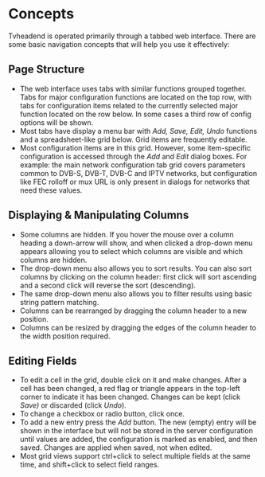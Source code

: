 # Concepts

Tvheadend is operated primarily through a tabbed web interface. There are some basic navigation concepts that will help you use it effectively:

## **Page Structure**

* The web interface uses tabs with similar functions grouped together. Tabs for major configuration functions are located on the top row, with tabs for configuration items related to the currently selected major function located on the row below. In some cases a third row of config options will be shown.
* Most tabs have display a menu bar with _Add, Save, Edit, Undo_ functions and a spreadsheet-like grid below. Grid items are frequently editable.
* Most configuration items are in this grid. However, some item-specific configuration is accessed through the _Add_ and _Edit_ dialog boxes. For example: the main network configuration tab grid covers parameters common to DVB-S, DVB-T, DVB-C and IPTV networks, but configuration like FEC rolloff or mux URL is only present in dialogs for networks that need these values.

## **Displaying & Manipulating Columns**

* Some columns are hidden. If you hover the mouse over a column heading a down-arrow will show, and when clicked a drop-down menu appears allowing you to select which columns are visible and which columns are hidden.
* The drop-down menu also allows you to sort results. You can also sort columns by clicking on the column header: first click will sort ascending and a second click will reverse the sort (descending).
* The same drop-down menu also allows you to filter results using basic string pattern matching.
* Columns can be rearranged by dragging the column header to a new position.
* Columns can be resized by dragging the edges of the column header to the width position required.

## **Editing Fields**

* To edit a cell in the grid, double click on it and make changes. After a cell has been changed, a red flag or triangle appears in the top-left corner to indicate it has been changed. Changes can be kept (click _Save)_ or discarded (click _Undo_).
* To change a checkbox or radio button, click once.
* To add a new entry press the _Add_ button. The new (empty) entry will be shown in the interface but will not be stored in the server configuration until values are added, the configuration is marked as enabled, and then saved. Changes are applied when saved, not when edited.
* Most grid views support ctrl+click to select multiple fields at the same time, and shift+click to select field ranges.
